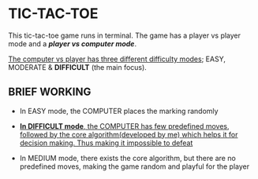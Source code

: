 # TIC-TAC-TOE
This tic-tac-toe game runs in terminal. The game has a player vs player mode and a ***player vs computer mode***.

<ins>The computer vs player has three different difficulty modes</ins>; EASY, MODERATE & **DIFFICULT** (the main focus).


## BRIEF WORKING
- In EASY mode, the COMPUTER places the marking randomly  

- <ins>**In DIFFICULT mode**, the COMPUTER has few predefined moves, followed by the core algorithm(developed by me) which helps it for decision making. Thus making it impossible to defeat<ins>  

- In MEDIUM mode, there exists the core algorithm, but there are no predefined moves, making the game random and playful for the player



